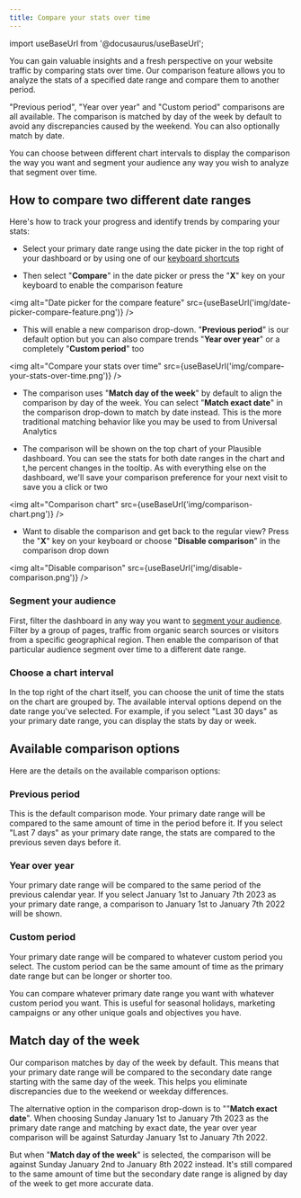 ```yaml
---
title: Compare your stats over time
---
```


import useBaseUrl from '@docusaurus/useBaseUrl';

You can gain valuable insights and a fresh perspective on your website traffic by comparing stats over time. Our comparison feature allows you to analyze the stats of a specified date range and compare them to another period. 

"Previous period", "Year over year" and "Custom period" comparisons are all available. The comparison is matched by day of the week by default to avoid any discrepancies caused by the weekend. You can also optionally match by date.

You can choose between different chart intervals to display the comparison the way you want and segment your audience any way you wish to analyze that segment over time.

## How to compare two different date ranges

Here's how to track your progress and identify trends by comparing your stats:

* Select your primary date range using the date picker in the top right of your dashboard or by using one of our [keyboard shortcuts](keyboard-shortcuts.md)

* Then select "**Compare**" in the date picker or press the "**X**" key on your keyboard to enable the comparison feature

<img alt="Date picker for the compare feature" src={useBaseUrl('img/date-picker-compare-feature.png')} />

* This will enable a new comparison drop-down. "**Previous period**" is our default option but you can also compare trends "**Year over year**" or a completely "**Custom period**" too

<img alt="Compare your stats over time" src={useBaseUrl('img/compare-your-stats-over-time.png')} />

* The comparison uses "**Match day of the week**" by default to align the comparison by day of the week. You can select "**Match exact date**" in the comparison drop-down to match by date instead. This is the more traditional matching behavior like you may be used to from Universal Analytics

* The comparison will be shown on the top chart of your Plausible dashboard. You can see the stats for both date ranges in the chart and t,he percent changes in the tooltip. As with everything else on the dashboard, we'll save your comparison preference for your next visit to save you a click or two

<img alt="Comparison chart" src={useBaseUrl('img/comparison-chart.png')} />

* Want to disable the comparison and get back to the regular view? Press the "**X**" key on your keyboard or choose "**Disable comparison**" in the comparison drop down

<img alt="Disable comparison" src={useBaseUrl('img/disable-comparison.png')} />

### Segment your audience

First, filter the dashboard in any way you want to [segment your audience](filters-segments.md). Filter by a group of pages, traffic from organic search sources or visitors from a specific geographical region. Then enable the comparison of that particular audience segment over time to a different date range.

### Choose a chart interval 

In the top right of the chart itself, you can choose the unit of time the stats on the chart are grouped by. The available interval options depend on the date range you've selected. For example, if you select "Last 30 days" as your primary date range, you can display the stats by day or week.

## Available comparison options

Here are the details on the available comparison options:

### Previous period

This is the default comparison mode. Your primary date range will be compared to the same amount of time in the period before it. If you select "Last 7 days" as your primary date range, the stats are compared to the previous seven days before it.

### Year over year

Your primary date range will be compared to the same period of the previous calendar year. If you select January 1st to January 7th 2023 as your primary date range, a comparison to January 1st to January 7th 2022 will be shown.

### Custom period

Your primary date range will be compared to whatever custom period you select. The custom period can be the same amount of time as the primary date range but can be longer or shorter too. 

You can compare whatever primary date range you want with whatever custom period you want. This is useful for seasonal holidays, marketing campaigns or any other unique goals and objectives you have.

## Match day of the week

Our comparison matches by day of the week by default. This means that your primary date range will be compared to the secondary date range starting with the same day of the week. This helps you eliminate discrepancies due to the weekend or weekday differences.

The alternative option in the comparison drop-down is to ""**Match exact date**". When choosing Sunday January 1st to January 7th 2023 as the primary date range and matching by exact date, the year over year comparison will be against Saturday January 1st to January 7th 2022. 

But when "**Match day of the week**" is selected, the comparison will be against Sunday January 2nd to January 8th 2022 instead. It's still compared to the same amount of time but the secondary date range is aligned by day of the week to get more accurate data.
